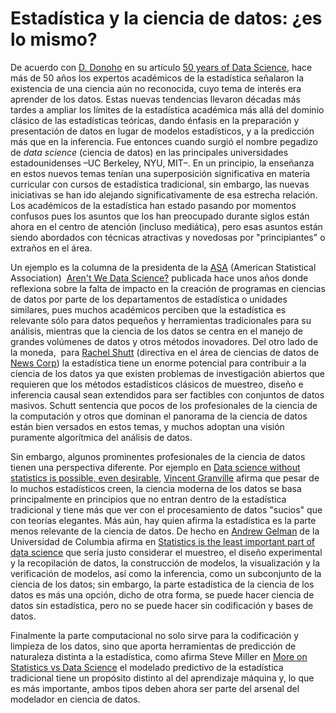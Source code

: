 # Estadística y la ciencia de datos:  ¿es lo mismo?

De acuerdo con [D. Donoho](https://statweb.stanford.edu/~donoho/) en su artículo [50 years of Data Science](http://courses.csail.mit.edu/18.337/2015/docs/50YearsDataScience.pdf), hace más de 50 años los expertos académicos de la estadística señalaron la existencia de una ciencia aún no reconocida, cuyo tema de interés era aprender de los datos. Estas  nuevas tendencias llevaron décadas más tardes a ampliar los límites de la estadística académica más allá del dominio clásico de las estadísticas teóricas, dando énfasis en la preparación y presentación de datos en lugar de modelos estadísticos, y a la predicción más que en la inferencia. Fue entonces cuando surgió el nombre pegadizo de *data science* (ciencia de datos)  en las principales universidades estadounidenses –UC Berkeley, NYU, MIT–. En un principio, la enseñanza en estos nuevos temas tenían una superposición significativa en materia curricular con cursos de estadística tradicional, sin embargo, las nuevas iniciativas se han ido alejando significativamente de esa estrecha relación. Los académicos de la estadística  han estado pasando por  momentos confusos pues los asuntos que los han preocupado durante siglos están ahora en el centro de atención (incluso mediática), pero esas asuntos están siendo abordados con técnicas atractivas y novedosas por "principiantes" o extraños en el área.

Un ejemplo es la columna de la presidenta de la [ASA](http://www.amstat.org) (American Statistical Association)  [Aren't We Data Science?](http://magazine.amstat.org/blog/2013/07/01/datascience/)  publicada hace unos años donde reflexiona sobre la falta de impacto en la creación de programas en ciencias de datos por parte de los departamentos de estadística o unidades similares, pues muchos académicos  perciben que la estadística es relevante  sólo para datos pequeños y herramientas tradicionales para su análisis, mientras que la ciencia de los datos se centra en el manejo de grandes volúmenes de datos y otros  métodos inovadores.  Del otro lado de la moneda,  para [Rachel Shutt](https://industry.datascience.columbia.edu/profile/rachel-schutt) (directiva en el área de ciencias de datos de [News Corp](https://newscorp.com)) la estadística tiene un enorme potencial para contribuir a la ciencia de los datos ya que existen  problemas de investigación abiertos que requieren que los métodos estadísticos clásicos de muestreo, diseño e inferencia causal sean extendidos para ser factibles con conjuntos de datos masivos. Schutt sentencia que pocos de los profesionales de la ciencia de la computación y otros que dominan el panorama de la ciencia de datos están bien versados en estos temas, y muchos adoptan una visión puramente algorítmica del análisis de datos. 

Sin embargo,  algunos prominentes profesionales de la ciencia de datos tienen una perspectiva diferente. Por ejemplo en
[Data science without statistics is possible, even desirable](http://www.datasciencecentral.com/profiles/blogs/data-science-without-statistics-is-possible-even-desirable), [Vincent Granville](http://www.datasciencecentral.com/profile/VincentGranville)  afirma que  pesar de lo  muchos estadísticos creen,  la ciencia moderna de los datos se basa principalmente en principios  que no entran dentro de la estadística tradicional y tiene más que ver con el procesamiento de datos "sucios" que con teorías elegantes. Más aún, hay quien afirma la estadística es la parte menos relevante de la ciencia de datos. De hecho en [Andrew Gelman](http://www.stat.columbia.edu/~gelman/) de la Universidad de Columbia afirma en 
[Statistics is the least important part of data science](http://andrewgelman.com/2013/11/14/statistics-least-important-part-data-science/) que sería justo considerar el muestreo, el diseño experimental y la recopilación de datos, la construcción de modelos, la visualización y la verificación de modelos, así como la inferencia, como un subconjunto de la ciencia de los datos; sin embargo, la parte estadística de la ciencia de los datos es más una opción, dicho de otra forma, 
se puede hacer ciencia de datos sin estadística, pero no se puede hacer sin codificación y bases de datos. 

Finalmente la parte computacional no solo sirve para la codificación y limpieza de los datos, sino  que aporta herramientas de predicción de naturaleza distinta a la estadística, como afirma Steve Miller en [More on Statistics vs Data Science](http://www.analyticsearches.com/wps-more-on-statistics-vs-data-science/) el modelado predictivo de la estadística tradicional tiene un propósito distinto al del aprendizaje máquina y, lo que es más importante, ambos tipos deben ahora ser parte del arsenal del modelador en ciencia de datos. 
